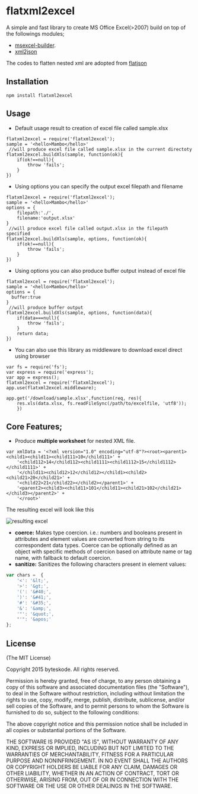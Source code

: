 # flatxml2excel

A simple and fast library to create MS Office Excel(>2007) build on top of the followings modules;

- [msexcel-builder](http://www.github.com/chuanyi/msexcel-builder.git). 
- [xml2json](http://www.github.com/buglabs/node-xml2json)

The codes to flatten nested xml are adopted from [flatjson](github.com/freezer333/flatjson) 

## Installation
```
npm install flatxml2excel
```

## Usage
- Default usage result to creation of excel file called sample.xlsx 
```
flatxml2excel = require('flatxml2excel');
sample = '<hello>Mambo</hello>'
 //will produce excel file called sample.xlsx in the current directoty
flatxml2excel.buildXls(sample, function(ok){
    if(ok!==null){
        throw 'fails';
    }
})
```

- Using options you can specify the output excel filepath and filename
```
flatxml2excel = require('flatxml2excel');
sample = '<hello>Mambo</hello>'
options = {
    filepath:'./',
    filename:'output.xlsx'
}
 //will produce excel file called output.xlsx in the filepath specified
flatxml2excel.buildXls(sample, options, function(ok){
    if(ok!==null){
        throw 'fails';
    }
})
```

- Using options you can also produce buffer output instead of excel file
```
flatxml2excel = require('flatxml2excel');
sample = '<hello>Mambo</hello>'
options = {
  buffer:true
}
 //will produce buffer output
flatxml2excel.buildXls(sample, options, function(data){
    if(data===null){
        throw 'fails';
    }
    return data;
})
```

- You can also use this library as middleware to download excel direct using browser
```
var fs = require('fs');
var express = require('express');
var app = express();
flatxml2excel = require('flatxml2excel');
app.use(flatxml2excel.middleware);

app.get('/download/sample.xlsx',function(req, res){
    res.xls(data.xlsx, fs.readFileSync(/path/to/excelfile, 'utf8'));
    })
```


## Core Features;

* Produce **multiple worksheet** for nested XML file.

```
var xmlData = '<?xml version="1.0" encoding="utf-8"?><root><parent1><child1><child11><child111>10</child111>' +
    '<child112>14</child112><child1111><child1112>15</child1112></child1111>' +
    '</child11><child12>12</child12></child1><child2><child21>20</child21>' +
    '<child22>21</child22></child2></parent1>' +
    '<parent2><child3><child11>101</child11><child21>102</child21></child3></parent2>' +
    '</root>'
```

The resulting excel will look like this

![resulting excel](/kasongoyo/flatxml2excel/raw/master/sample.png)

* **coerce:** Makes type coercion. i.e.: numbers and booleans present in attributes and element values are converted from string to its correspondent data types. Coerce can be optionally defined as an object with specific methods of coercion based on attribute name or tag name, with fallback to default coercion.
* **sanitize:** Sanitizes the following characters present in element values:

```javascript
var chars =  {
    '<': '&lt;',
    '>': '&gt;',
    '(': '&#40;',
    ')': '&#41;',
    '#': '&#35;',
    '&': '&amp;',
    '"': '&quot;',
    "'": '&apos;'
};
```


## License
(The MIT License)

Copyright 2015 byteskode. All rights reserved.

Permission is hereby granted, free of charge, to any person obtaining a copy
of this software and associated documentation files (the "Software"), to
deal in the Software without restriction, including without limitation the
rights to use, copy, modify, merge, publish, distribute, sublicense, and/or
sell copies of the Software, and to permit persons to whom the Software is
furnished to do so, subject to the following conditions:

The above copyright notice and this permission notice shall be included in
all copies or substantial portions of the Software.

THE SOFTWARE IS PROVIDED "AS IS", WITHOUT WARRANTY OF ANY KIND, EXPRESS OR
IMPLIED, INCLUDING BUT NOT LIMITED TO THE WARRANTIES OF MERCHANTABILITY,
FITNESS FOR A PARTICULAR PURPOSE AND NONINFRINGEMENT. IN NO EVENT SHALL THE
AUTHORS OR COPYRIGHT HOLDERS BE LIABLE FOR ANY CLAIM, DAMAGES OR OTHER
LIABILITY, WHETHER IN AN ACTION OF CONTRACT, TORT OR OTHERWISE, ARISING
FROM, OUT OF OR IN CONNECTION WITH THE SOFTWARE OR THE USE OR OTHER DEALINGS
IN THE SOFTWARE.